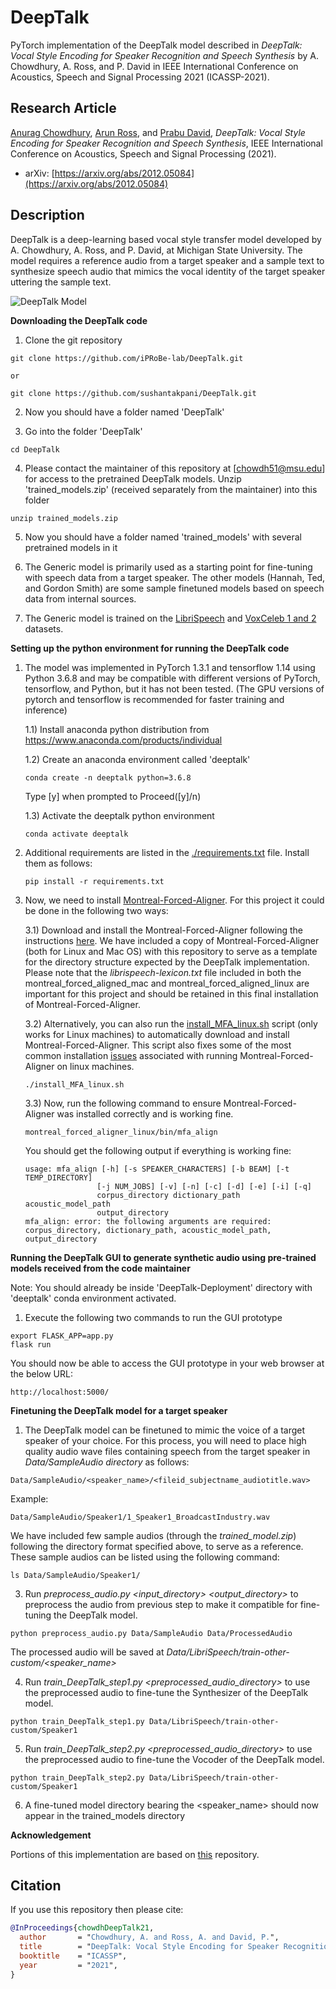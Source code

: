 DeepTalk
===============================

PyTorch implementation of the DeepTalk model described in *DeepTalk: Vocal Style Encoding for Speaker Recognition and Speech Synthesis* by A. Chowdhury, A. Ross, and P. David in IEEE International Conference on Acoustics, Speech and Signal Processing 2021 (ICASSP-2021).

## Research Article

[Anurag Chowdhury](https://github.com/ChowdhuryAnurag), [Arun Ross](http://www.cse.msu.edu/~rossarun/), and [Prabu David](https://comartsci.msu.edu/our-people/prabu-david), *DeepTalk: Vocal Style Encoding for Speaker Recognition and Speech Synthesis*, IEEE International Conference on Acoustics, Speech and Signal Processing (2021).  

- arXiv: [https://arxiv.org/abs/2012.05084](https://arxiv.org/abs/2012.05084)

## Description

DeepTalk is a deep-learning based vocal style transfer model developed by A. Chowdhury, A. Ross, and P. David, at Michigan State University.
The model requires a reference audio from a target speaker and a sample text to synthesize speech audio that mimics the vocal identity of the target speaker uttering the sample text. 

![DeepTalk Model](/images/DeepTalk.png)


**Downloading the DeepTalk code**

1) Clone the git repository

```
git clone https://github.com/iPRoBe-lab/DeepTalk.git 

or 

git clone https://github.com/sushantakpani/DeepTalk.git
```

2) Now you should have a folder named 'DeepTalk'

3) Go into the folder 'DeepTalk'
```
cd DeepTalk
```

4) Please contact the maintainer of this repository at [chowdh51@msu.edu] for access to the pretrained DeepTalk models. Unzip 'trained_models.zip' (received separately from the maintainer) into this folder
```
unzip trained_models.zip
```

5) Now you should have a folder named 'trained_models' with several pretrained models in it

6) The Generic model is primarily used as a starting point for fine-tuning with speech data from a target speaker. The other models (Hannah, Ted, and Gordon Smith) are some sample finetuned models based on speech data from internal sources.

7) The Generic model is trained on the [LibriSpeech](http://www.openslr.org/resources/12/train-other-500.tar.gz) and [VoxCeleb 1 and 2](http://www.robots.ox.ac.uk/~vgg/data/voxceleb/) datasets.


**Setting up the python environment for running the DeepTalk code**

1) The model was implemented in PyTorch 1.3.1 and tensorflow 1.14 using Python 3.6.8 and may be compatible with different versions of PyTorch, tensorflow, and Python, but it has not been tested. (The GPU versions of pytorch and tensorflow is recommended for faster training and inference)

    1.1) Install anaconda python distribution from https://www.anaconda.com/products/individual

    1.2) Create an anaconda environment called 'deeptalk'
    ```
    conda create -n deeptalk python=3.6.8
    ```
    Type [y] when prompted to Proceed([y]/n)
    
    1.3) Activate the deeptalk python environment
    ```
    conda activate deeptalk
    ```

2) Additional requirements are listed in the [./requirements.txt](./requirements.txt) file. Install them as follows:
    ```
    pip install -r requirements.txt
    ```

3) Now, we need to install [Montreal-Forced-Aligner](https://montreal-forced-aligner.readthedocs.io/en/latest/). For this project it could be done in the following two ways:

    3.1) Download and install the Montreal-Forced-Aligner following the instructions [here](https://montreal-forced-aligner.readthedocs.io/en/latest/installation.html). We have included a copy of Montreal-Forced-Aligner (both for Linux and Mac OS) with this repository to serve as a template for the directory structure expected by the DeepTalk implementation. Please note that the *librispeech-lexicon.txt* file included in both the montreal_forced_aligned_mac and montreal_forced_aligned_linux are important for this project and should be retained in this final installation of Montreal-Forced-Aligner.
    
    3.2) Alternatively, you can also run the [install_MFA_linux.sh](./install_MFA_linux.sh) script (only works for Linux machines) to automatically download and install Montreal-Forced-Aligner. This script also fixes some of the most common installation [issues](https://github.com/MontrealCorpusTools/Montreal-Forced-Aligner/issues/109) associated with running Montreal-Forced-Aligner on linux machines.
    ```
    ./install_MFA_linux.sh
    ```

    3.3) Now, run the following command to ensure Montreal-Forced-Aligner was installed correctly and is working fine.
    ```
    montreal_forced_aligner_linux/bin/mfa_align
    ```
    You should get the following output if everything is working fine:
    ```
    usage: mfa_align [-h] [-s SPEAKER_CHARACTERS] [-b BEAM] [-t TEMP_DIRECTORY]
                    [-j NUM_JOBS] [-v] [-n] [-c] [-d] [-e] [-i] [-q]
                    corpus_directory dictionary_path acoustic_model_path
                    output_directory
    mfa_align: error: the following arguments are required: corpus_directory, dictionary_path, acoustic_model_path, output_directory
    ```

**Running the DeepTalk GUI to generate synthetic audio using pre-trained models received from the code maintainer**

Note: You should already be inside 'DeepTalk-Deployment' directory with 'deeptalk' conda environment activated.

1) Execute the following two commands to run the GUI prototype
```
export FLASK_APP=app.py
flask run
```

You should now be able to access the GUI prototype in your web browser at the below URL:
```
http://localhost:5000/
```


**Finetuning the DeepTalk model for a target speaker**

1) The DeepTalk model can be finetuned to mimic the voice of a target speaker of your choice. For this process, you will need to place high quality audio wave files containing speech from the target speaker in *Data/SampleAudio directory* as follows:
```
Data/SampleAudio/<speaker_name>/<fileid_subjectname_audiotitle.wav>
```
Example:
```
Data/SampleAudio/Speaker1/1_Speaker1_BroadcastIndustry.wav
```
We have included few sample audios (through the *trained_model.zip*) following the directory format specified above, to serve as a reference. These sample audios can be listed using the following command:
```
ls Data/SampleAudio/Speaker1/
```

3) Run *preprocess_audio.py <input_directory> <output_directory>* to preprocess the audio from previous step to make it compatible for fine-tuning the DeepTalk model.
```
python preprocess_audio.py Data/SampleAudio Data/ProcessedAudio
```
The processed audio will be saved at *Data/LibriSpeech/train-other-custom/<speaker_name>*

4) Run *train_DeepTalk_step1.py <preprocessed_audio_directory>* to use the preprocessed audio to fine-tune the Synthesizer of the DeepTalk model.
```
python train_DeepTalk_step1.py Data/LibriSpeech/train-other-custom/Speaker1
```

5) Run *train_DeepTalk_step2.py <preprocessed_audio_directory>* to use the preprocessed audio to fine-tune the Vocoder of the DeepTalk model.
```
python train_DeepTalk_step2.py Data/LibriSpeech/train-other-custom/Speaker1
```

6) A fine-tuned model directory bearing the <speaker_name> should now appear in the trained_models directory


**Acknowledgement**

Portions of this implementation are based on [this](https://github.com/CorentinJ/Real-Time-Voice-Cloning) repository.

## Citation
If you use this repository then please cite:

```bibtex
@InProceedings{chowdhDeepTalk21,
  author       = "Chowdhury, A. and Ross, A. and David, P.",
  title        = "DeepTalk: Vocal Style Encoding for Speaker Recognition and Speech Synthesis",
  booktitle    = "ICASSP",
  year         = "2021",
}
```
